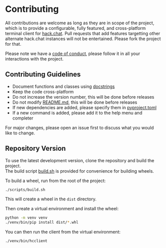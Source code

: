 # Contributing

All contributions are welcome as long as they are in scope of the project, which is to provide a configurable, fully featured, and cross-platform terminal client for [hack.chat](https://hack.chat/). Pull requests that add features targetting other alternate hack.chat instances will not be entertained. Please fork the project for that.

Please note we have a [code of conduct](../docs/CODE_OF_CONDUCT.md), please follow it in all your interactions with the project.


## Contributing Guidelines

- Document functions and classes using [docstrings](https://www.python.org/dev/peps/pep-0257/)
- Keep the code cross-platform
- Do not increase the version number, this will be done before releases
- Do not modify [README.md](../docs/README.md), this will be done before releases
- If new dependencies are added, please specify them in [pyproject.toml](../pyproject.toml)
- If a new command is added, please add it to the help menu and completer

For major changes, please open an issue first to discuss what you would like to change.


## Repository Version

To use the latest development version, clone the repository and build the project.<br />
The build script [build.sh](../scripts/build.sh) is provided for convenience for building wheels.

To build a wheel, run from the root of the project:
```bash
./scripts/build.sh
```
This will create a wheel in the `dist` directory.

Then create a virtual environment and install the wheel:
```bash
python -m venv venv
./venv/bin/pip install dist/*.whl
```

You can then run the client from the virtual environment:
```bash
./venv/bin/hcclient
```
